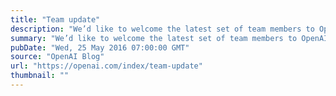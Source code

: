 ```yaml
---
title: "Team update"
description: "We’d like to welcome the latest set of team members to OpenAI (and we’re still hiring!)"
summary: "We’d like to welcome the latest set of team members to OpenAI (and we’re still hiring!)"
pubDate: "Wed, 25 May 2016 07:00:00 GMT"
source: "OpenAI Blog"
url: "https://openai.com/index/team-update"
thumbnail: ""
---
```


